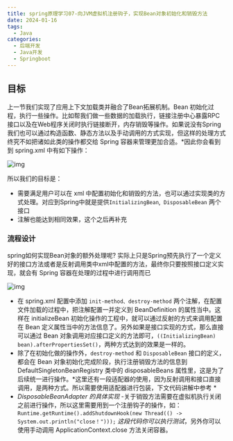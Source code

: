 ```yaml
---
title: spring原理学习07-向JVM虚拟机注册钩子，实现Bean对象初始化和销毁方法
date: 2024-01-16
tags: 
  - Java
categories: 
  - 后端开发
  - Java开发
  - Springboot
---
```


## 目标

上一节我们实现了应用上下文加载类并融合了Bean拓展机制。Bean 初始化过程，执行一些操作。比如帮我们做一些数据的加载执行，链接注册中心暴露RPC接口以及在Web程序关闭时执行链接断开，内存销毁等操作。如果说没有Spring我们也可以通过构造函数、静态方法以及手动调用的方式实现，但这样的处理方式终究不如把诸如此类的操作都交给 Spring 容器来管理更加合适。*因此你会看到到 spring.xml 中有如下操作：

![img](https://typora-1309665611.cos.ap-nanjing.myqcloud.com/typora/spring-8-02.png)

所以我们的目标是：

- 需要满足用户可以在 xml 中配置初始化和销毁的方法，也可以通过实现类的方式处理。对应到Spring中就是提供`InitializingBean`,` DisposableBean` 两个接口
- 注解也能达到相同效果，这个之后再补充



### 流程设计

spring如何实现Bean对象的额外处理呢?  实际上只是Spring预先执行了一个定义好的接口方法或者是反射调用类中xml中配置的方法，最终你只要按照接口定义实现，就会有 Spring 容器在处理的过程中进行调用而已

![img](https://typora-1309665611.cos.ap-nanjing.myqcloud.com/typora/spring-8-03.png)

- 在 spring.xml 配置中添加 `init-method、destroy-method` 两个注解，在配置文件加载的过程中，把注解配置一并定义到 BeanDefinition 的属性当中。这样在 initializeBean 初始化操作的工程中，就可以通过反射的方式来调用配置在 Bean 定义属性当中的方法信息了。另外如果是接口实现的方式，那么直接可以通过 Bean 对象调用对应接口定义的方法即可，`((InitializingBean) bean).afterPropertiesSet()`，两种方式达到的效果是一样的。
- 除了在初始化做的操作外，`destroy-method` 和 `DisposableBean` 接口的定义，都会在 Bean 对象初始化完成阶段，执行注册销毁方法的信息到 DefaultSingletonBeanRegistry 类中的 disposableBeans 属性里，这是为了后续统一进行操作。*这里还有一段适配器的使用，因为反射调用和接口直接调用，是两种方式。所以需要使用适配器进行包装，下文代码讲解中参考 *
- *DisposableBeanAdapter 的具体实现* -关于销毁方法需要在虚拟机执行关闭之前进行操作，所以这里需要用到一个注册钩子的操作，如：`Runtime.getRuntime().addShutdownHook(new Thread(() -> System.out.println("close！")));` *这段代码你可以执行测试*，另外你可以使用手动调用 ApplicationContext.close 方法关闭容器。

